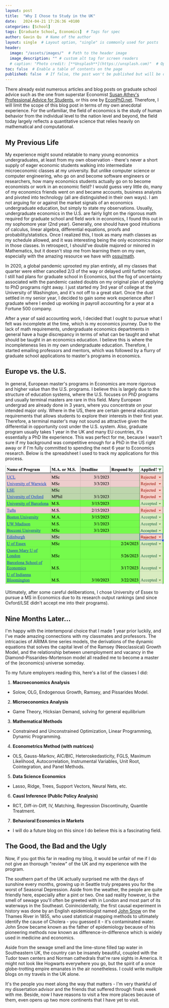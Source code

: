 ```yaml
---
layout: post
title:  "Why I Chose to Study in the UK"
date:   2024-04-21 17:26:36 +0100
categories: [School]
tags: [Graduate School, Economics]  # Tags for spec
author: Gavin Qu  # Name of the author
layout: single  # Layout option, "single" is commonly used for posts
header:
  image: "/assets/images/"  # Path to the header image
  image_description: "" # custom alt tag for screen readers
  # caption: "Photo credit: [**Unsplash**](https://unsplash.com)"  # Optional caption for the header image
toc: false  # Enable a table of contents on the page
published: false  # If false, the post won't be published but will be drafted
---
```

There already exist numerous articles and blog posts on graduate school advice such as the one from superstar Economist [Susan Athey's Professional Advice for Students](https://gsb-faculty.stanford.edu/susan-athey/professional-advice/), or this one by [EconPhD.net](https://econphd.econwiki.com/guide.htm). Therefore, I will limit the scope of this blog post in terms of my own anecdotal experience. For the unfamiliar, the field of economics is the study of human behavior from the individual level to the nation level and beyond, the field today largely reflects a quantitative science that relies heavily on mathematical and computational. 

## My Previous Life
My experience might sound relatable to many young economics undergraduates, at least from my own observation - there's never a short supply of eager economic students walking into intermediate microeconomic classes at my university. But unlike computer science or computer engineering, who go on and become software engineers or researchers, how many economics students actually go on to become economists or work in an economic field? I would guess very little do, many of my economics friends went on and became accounts, business analysts and pivoted into technology (all are distinguished in their own ways). I am not arguing for or against the market signals of an economics undergraduate education, but simply to state my observations. Usually, undergraduate economics in the U.S. are fairly light on the rigorous math required for graduate school and field work in economics, I found this out in my sophomore year (2nd year). Generally, one should have good intuitions of calculus, linear algebra, differential equations, proofs and probability/statistics. Once I realized this, I took as many math classes as my schedule allowed, and it was interesting being the only economics major in those classes. In retrospect, I should've double majored or minored in Mathematics, but it doesn't stop me from learning them on my own, especially with the amazing resource we have with [ossu/math](https://github.com/ossu/math). 

In 2020, a global pandemic uprooted my plan entirely, all my classes that quarter were either cancelled 2/3 of the way or delayed until further notice. I still had plans for graduate school in Economics, but the fog of uncertainty associated with the pandemic casted doubts on my original plan of applying to PhD programs right away. I just started my 3rd year of college at the University of Washington, and it's not off to a great start. Once the dust settled in my senior year, I decided to gain some work experience after I graduate where I ended up working in payroll accounting for a year at a Fortune 500 company. 

After a year of said accounting work, I decided that I ought to pursue what I felt was incomplete at the time, which is my economics journey. Due to the lack of math requirements, undergraduate economics departments in general have a huge discrepancy in terms of what can be taught and what should be taught in an economics education. I believe this is where the incompleteness lies in my own undergraduate education. Therefore, I started emailing professors and mentors, which was followed by a flurry of graduate school applications to master's programs in economics. 

## Europe vs. the U.S. 
In general, European master's programs in Economics are more rigorous and higher value than the U.S. programs. I believe this is largely due to the structure of education systems, where the U.S. focuses on PhD programs and usually terminal masters are rare in this field. Many European undergrad are already done in 3 years, where you concentrate on your intended major only. Where in the US, there are certain general education requirements that allows students to explore their interests in their first year. Therefore, a terminal master's may not sound as attractive given the differential in opportunity cost under the U.S. system. Also, graduate program usually takes 1 year in the UK and many EU countries, it's essentially a PhD lite experience. This was perfect for me, because I wasn't sure if my background was competitive enough for a PhD in the US right away or if I'm fully committed to spending the next 6 year to Economics research. Below is the spreadsheet I used to track my applications for this process. 

![My Application Spreadsheet](/assets/images/schooltracking.png)

Ultimately, after some careful deliberations, I chose University of Essex to pursue a MS in Economics due to its research output rankings (and since Oxford/LSE didn't accept me into their programs). 

## Nine Months Later... 
I'm happy with the intertemporal choice that I made 1 year prior luckily, and I've made amazing connections with my classmates and professors. The intricacies of ARIMA time series models, the derivations of the dynamic equations that solves the capital level of the Ramsey (Neoclassical) Growth Model, and the relationship between unemployment and vacancy in the Diamond-Pissarides-Mortenson model all readied me to become a master of the (economics) universe someday. 

To my future employers reading this, here's a list of the classes I did: 

1. **Macroeconomics Analysis**
  - Solow, OLG, Endogenous Growth, Ramsey, and Pissarides Model. 
2. **Microeconomics Analysis**
  - Game Theory, Hicksian Demand, solving for general equilibrium
3. **Mathematical Methods**
  - Constrained and Unconstrained Optimization, Linear Programming, Dynamic Programming. 
4. **Econometrics Method (with matrices)**
  - OLS, Gauss-Markov, AIC/BIC, Heteroskedasticity, FGLS, Maximum Likelihood, Autocorrelation, Instrumental Variables, Unit Root, Cointegration, and Panel Methods. 
5. **Data Science Economics**
  - Lasso, Ridge, Trees, Support Vectors, Neural Nets, etc. 
6. **Causl Inference (Public Policy Analysis)**
  - RCT, Diff-in-Diff, IV, Matching, Regression Discontinuity, Quantile Treatment. 
7. **Behavioral Economics in Markets**
  - I will do a future blog on this since I do believe this is a fascinating field. 

## The Good, the Bad and the Ugly
Now, if you got this far in reading my blog, it would be unfair of me if I do not give an thorough "review" of the UK and my experience with the program. 

The southern part of the UK actually surprised me with the days of sunshine every months, growing up in Seattle truly prepares you for the worst of Seasonal Depression. Aside from the weather, the people are quite friendly here, especially after a pint or two. One sad reality however, is the smell of sewage you'll often be greeted with in London and most part of its waterways in the Southeast. Coinincidentally, the first causal experiment in history was done by an English  epidemiologist named [John Snow](https://en.wikipedia.org/wiki/John_Snow) on the Thames River in 1855, who used statistical mapping methods to ultimately identify the cause of Cholera - you guessed it - it's contaminated water. John Snow became known as the father of epidemiology because of his pioneering methods now known as difference-in-difference which is widely used in medicine and economics. 

Aside from the sewage smell and the lime-stone filled tap water in Southeastern UK, the country can be insanely beautiful, coupled with the Tudor town centers and Norman cathedrals that're rare sights in America. It might not look like Hogwarts everywhere you go, but the spirit of a once globe-trotting empire emanates in the air nonetheless. I could write multiple blogs on my travels in the UK alone. 

It's the people you meet along the way that matters - I'm very thankful of my dissertation advisor and the friends that suffered through finals week with me. Beside, now I have reasons to visit a few more places because of them, even opens up two more continents that I have yet to visit. 

## 
